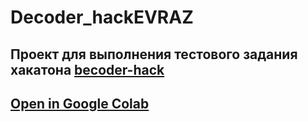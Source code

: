 # Decoder_hackEVRAZ

## Проект для выполнения тестового задания хакатона [becoder-hack](https://becoder-hack.ru/)

## [Open in Google Colab](https://github.com/JI411/Decoder_hack_EVRAZ/blob/develop_colab/scr/Evraz_test_task_finally.ipynb)
